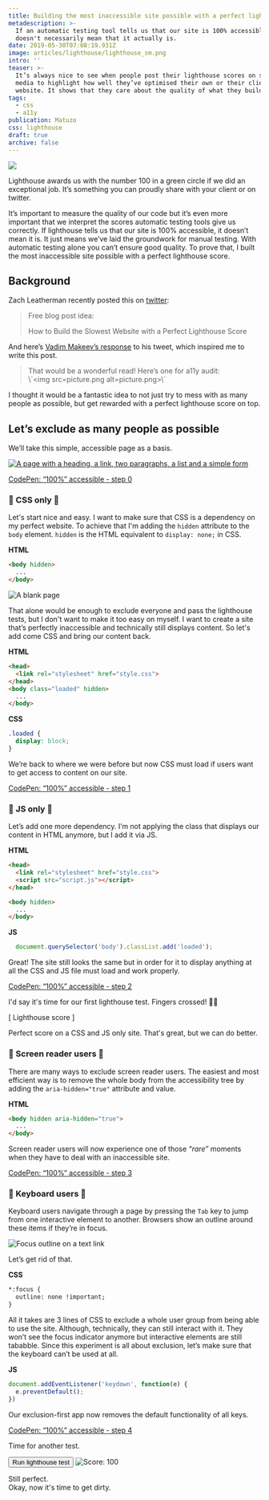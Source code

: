 ```yaml
---
title: Building the most inaccessible site possible with a perfect lighthouse score
metadescription: >-
  If an automatic testing tool tells us that our site is 100% accessible, it
  doesn't necessarily mean that it actually is. 
date: 2019-05-30T07:08:19.931Z
image: articles/lighthouse/lighthouse_sm.png
intro: ''
teaser: >-
  It’s always nice to see when people post their lighthouse scores on social
  media to highlight how well they’ve optimised their own or their clients
  website. It shows that they care about the quality of what they build. 
tags:
  - css
  - a11y
publication: Matuzo
css: lighthouse
draft: true
archive: false
---
```

![](https://res.cloudinary.com/dp3mem7or/image/upload/v1559201876/articles/lighthouse/lighthousescore.png)

Lighthouse awards us with the number 100 in a green circle if we did an exceptional job. It’s something you can proudly share with your client or on twitter.

It’s important to measure the quality of our code but it’s even more important that we interpret the scores automatic testing tools give us correctly. If lighthouse tells us that our site is 100% accessible, it doesn’t mean it is. It just means we’ve laid the groundwork for manual testing. With automatic testing alone you can’t ensure good quality.
To prove that, I built the most inaccessible site possible with a perfect lighthouse score.

## Background

Zach Leatherman recently posted this on [twitter](https://twitter.com/zachleat/status/1122184546609446919): 

> Free blog post idea:
>
> How to Build the Slowest Website with a Perfect Lighthouse Score

And here’s [Vadim Makeev’s response](https://twitter.com/pepelsbey_/status/1122203926584074240) to his tweet, which inspired me to write this post.

<blockquote>That would be a wonderful read! Here’s one for a11y audit:<br> \`&lt;img src=picture.png alt=picture.png&gt;\`</blockquote>

I thought it would be a fantastic idea to not just try to mess with as many people as possible, but get rewarded with a perfect lighthouse score on top.

## Let’s exclude as many people as possible

We’ll take this simple, accessible page as a basis.

[![A page with a heading, a link, two paragraphs, a list and a simple form](https://res.cloudinary.com/dp3mem7or/image/upload/v1559205173/articles/lighthouse/lighthouse_step1.png)](https://codepen.io/matuzo/debug/vwVRJx)

[CodePen: “100%” accessible - step 0](https://codepen.io/matuzo/pen/vwVRJx)

### 🖕 CSS only 🖕

Let's start nice and easy. I want to make sure that CSS is a dependency on my perfect website. To achieve that I'm adding the `hidden` attribute to the `body` element. `hidden` is the HTML equivalent to `display: none;` in CSS. 

<p class="code-label"><strong>HTML</strong></p>

```html
<body hidden>
  ...
</body>
```

![A blank page](https://res.cloudinary.com/dp3mem7or/image/upload/v1559206005/articles/lighthouse/lighthouse_step2.png)

That alone would be enough to exclude everyone and pass the lighthouse tests, but I don't want to make it too easy on myself. I want to create a site that’s perfectly inaccessible and technically still displays content.
So let's add come CSS and bring our content back.

<p class="code-label"><strong>HTML</strong></p>

```html
<head>
  <link rel="stylesheet" href="style.css">
</head>
<body class="loaded" hidden>
  ...
</body>
```

<p class="code-label"><strong>CSS</strong></p>

```css
.loaded {
  display: block;
}
```

We’re back to where we were before but now CSS must load if users want to get access to content on our site.

[CodePen: “100%” accessible - step 1](https://s.codepen.io/matuzo/pen/QRZmrJ)

### 🖕 JS only 🖕

Let’s add one more dependency. I’m not applying the class that displays our content in HTML anymore, but I add it via JS.

<p class="code-label"><strong>HTML</strong></p>

```html
<head>
  <link rel="stylesheet" href="style.css">
  <script src="script.js"></script>
</head>

<body hidden>
  ...
</body>
```

<p class="code-label"><strong>JS</strong></p>

```js
  document.querySelector('body').classList.add('loaded');
```

Great! The site still looks the same but in order for it to display anything at all the CSS and JS file must load and work properly.

[CodePen: “100%” accessible - step 2](https://s.codepen.io/matuzo/pen/GaYxLx)

I'd say it's time for our first lighthouse test. Fingers crossed! 🤞🏼

\[ Lighthouse score ]

Perfect score on a CSS and JS only site. That's great, but we can do better.

### 🖕 Screen reader users 🖕

There are many ways to exclude screen reader users. The easiest and most efficient way is to remove the whole body from the accessibility tree by adding the `aria-hidden="true"` attribute and value.

<p class="code-label"><strong>HTML</strong></p>

```html
<body hidden aria-hidden="true">
  ...
</body>
```

Screen reader users will now experience one of those _“rare”_ moments when they have to deal with an inaccessible site.

[CodePen: “100%” accessible - step 3](https://s.codepen.io/matuzo/pen/OYBZbd)

### 🖕 Keyboard users 🖕

Keyboard users navigate through a page by pressing the `Tab` key to jump from one interactive element to another. Browsers show an outline around these items if they’re in focus.

![Focus outline on a text link](https://res.cloudinary.com/dp3mem7or/image/upload/v1559208552/articles/lighthouse/lighthouse_step4.png)

Let’s get rid of that.

<p class="code-label"><strong>CSS</strong></p>

```html
*:focus {
  outline: none !important;
}
```

All it takes are 3 lines of CSS to exclude a whole user group from being able to use the site. Although, technically, they can still interact with it. They won’t see the focus indicator anymore but interactive elements are still tababble. Since this experiment is all about exclusion, let’s make sure that the keyboard can’t be used at all.

<p class="code-label"><strong>JS</strong></p>

```js
document.addEventListener('keydown', function(e) {
  e.preventDefault();
})
```

Our exclusion-first app now removes the default functionality of all keys.

[CodePen: “100%” accessible - step 4](https://s.codepen.io/matuzo/pen/vwVrxo)

Time for another test.

<div class="lighthouse-test js-lighthouse-test">
<button class="btn js-run-lighthouse-test"><span class="btn__inner">Run lighthouse test</span></button>
<img src="https://res.cloudinary.com/dp3mem7or/image/upload/v1559207447/articles/lighthouse/lighthouse_test.png" alt="Score: 100" />
</div>

<script>
document.querySelector('.js-run-lighthouse-test').addEventListener('click', function(e) {

document.querySelector('.js-run-lighthouse-test').textContent = "Running tests…";
setTimeout(function() {
document.querySelector('.js-lighthouse-test').classList.add('lighthouse-test--finished');
}, 300);
});
</script>

Still perfect.<br />
Okay, now it's time to get dirty.
